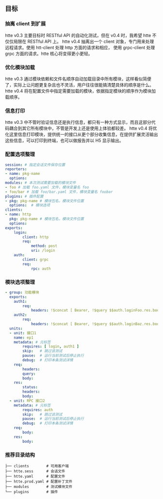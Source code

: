## 目标

### 抽离 client 到扩展
htte v0.3 主要目标时 RESTful API 的自动化测试，但在 v0.4 时，我希望 htte 不仅仅局限在 RESTful API 上。
htte v0.4 抽离出一个 client 对象，专门用来处理远程请求。使用 htt-client 处理 http 方面的请求和相应， 使用 grpc-client 处理 grpc 方面的请求。htte 核心将变得更小更轻。

### 优化模块加载
htte v0.3 通过模块依赖和文件名顺序自动加载目录中所有模块，这样看似简便了，实际上让问题更复杂且也不灵活，用户往往很能搞清楚具体的顺序是什么。
htte v0.4 将在配置文件中指定需要加载的模块，依据指定模块的顺序作为模块加载顺序。

### 信息打印
htte v0.3 中不管时验证信息还是执行信息，都只有一种方式显示，而且这部分代码耦合到其它所有模块中，不管是开发上还是使用上体验都较差。
htte v0.4 将优化这里信息打印模块，提供统一的接口从更个部分收集信息，在提供扩展灵活输出这些信息，可以打印到终端，也可以做报告并以 H5 显示输出。

### 配置选项整理
```yaml
session: # 指定会话文件保存位置
reporters:
- name: pkg-name
  options:
modules: # 本次测试需要加载的模块文件
- foo # 加载 foo.yaml 文件，模块变量名 foo
- foo/bar # 加载 foo/bar.yaml 文件，模块变量名 foobar
plugins: # 插件配置
- pkg: pkg-name # 模块包名，模块文件位置
  options:  # 模块选项
clients:
- name: http 
  pkg: pkg-name # 模块包名，模块文件位置
  options:
exports:
    login:
        client: http
        req:
            method: post
            uri: /login
    auth:
        client: grpc
        req:
            rpc: auth
```

### 模块选项整理
```yaml
- group: 功能模块
  exports:
    auth1:
        req:
            headers: !$concat [ Bearer, !$query $$auth.loginFoo.res.body.token ]
    auth2:
        req:
            headers: !$concat [ Bearer, !$query $$auth.loginBaz.res.body.token ]
  units:
  - unit: 接口1
    name: ep1
    metadata: # 元标签
        requires: [ login, auth1 ]
        skip:   # 跳过该测试
        pause:  # 运行当前测试后停止执行
        debug:  # 打印本条测试详情
    req:
        headers:
        query:
        body:
    res:
        status:
        headers:
        body:
  - unit: RPC 接口2
    metadata: # 元标签
        requires: auth
        skip:   # 跳过该测试
        pause:  # 运行当前测试后停止执行
        debug:  # 打印本条测试详情
    req:
        body:
    res:
        body:
```

### 推荐目录结构
```
├── clients        # 可用客户端
├── htte.sess      # 会话文件
├── htte.yaml      # 配置文件
├── htte.prod.yaml # 配置补丁文件
├── modules        # 测试模块文件
└── plugins        # 插件
```